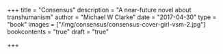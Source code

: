 +++
title = "Consensus"
description = "A near-future novel about transhumanism"
author = "Michael W Clarke"
date = "2017-04-30"
type = "book"
images = ["/img/consensus/consensus-cover-girl-vsm-2.jpg"]
bookcontents = "true"
draft = "true"

+++